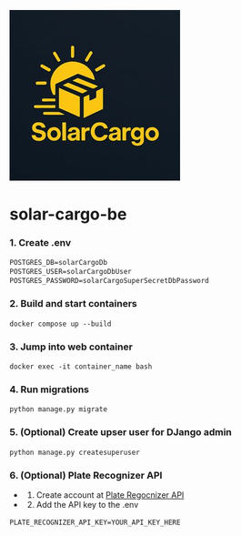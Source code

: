 ![Screenshot](backend/reports/static/images/solar_cargo_logo.jpg)
# solar-cargo-be
### 1. Create .env 
```
POSTGRES_DB=solarCargoDb
POSTGRES_USER=solarCargoDbUser
POSTGRES_PASSWORD=solarCargoSuperSecretDbPassword
```
### 2. Build and start containers
```
docker compose up --build
```
### 3. Jump into web container
```
docker exec -it container_name bash
```
### 4. Run migrations
```
python manage.py migrate
```
### 5. (Optional) Create upser user for DJango admin
```
python manage.py createsuperuser
```
### 6. (Optional) Plate Recognizer API
* 1. Create account at [Plate Regocnizer API](https://app.platerecognizer.com)
* 2. Add the API key to the .env
```
PLATE_RECOGNIZER_API_KEY=YOUR_API_KEY_HERE
```
